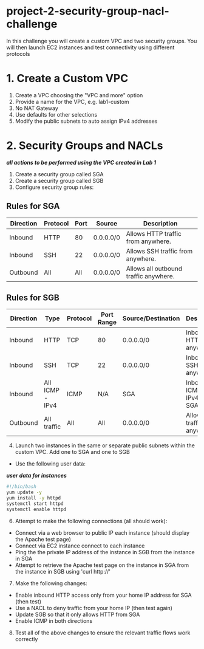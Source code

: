 # project-2-security-group-nacl-challenge
In this challenge you will create a custom VPC and two security groups. You will then launch EC2 instances and test connectivity using different protocols







# 1. Create a Custom VPC

1. Create a VPC choosing the "VPC and more" option
2. Provide a name for the VPC, e.g. lab1-custom
3. No NAT Gateway
4. Use defaults for other selections
5. Modify the public subnets to auto assign IPv4 addresses

# 2. Security Groups and NACLs

***all actions to be performed using the VPC created in Lab 1***

1. Create a security group called SGA
2. Create a security group called SGB
3. Configure security group rules:

## Rules for SGA

| Direction | Protocol | Port  | Source        | Description                 |
|-----------|----------|-------|---------------|-----------------------------|
| Inbound   | HTTP     | 80    | 0.0.0.0/0     | Allows HTTP traffic from anywhere. |
| Inbound   | SSH      | 22    | 0.0.0.0/0     | Allows SSH traffic from anywhere.  |
| Outbound  | All      | All   | 0.0.0.0/0     | Allows all outbound traffic anywhere. |


## Rules for SGB

| Direction | Type         | Protocol | Port Range | Source/Destination | Description                      |
|-----------|--------------|----------|------------|--------------------|----------------------------------|
| Inbound   | HTTP         | TCP      | 80         | 0.0.0.0/0          | Inbound HTTP from anywhere       |
| Inbound   | SSH          | TCP      | 22         | 0.0.0.0/0          | Inbound SSH from anywhere        |
| Inbound   | All ICMP - IPv4 | ICMP  | N/A        | SGA                | Inbound All ICMP - IPv4 from SGA |
| Outbound  | All traffic  | All      | All        | 0.0.0.0/0          | Allow all traffic anywhere       |


4. Launch two instances in the same or separate public subnets within the custom VPC. Add one to SGA and one to SGB

- Use the following user data:

***user data for instances***

```bash
#!/bin/bash
yum update -y
yum install -y httpd
systemctl start httpd
systemctl enable httpd
```

6. Attempt to make the following connections (all should work):

- Connect via a web browser to public IP each instance (should display the Apache test page)
- Connect via EC2 instance connect to each instance
- Ping the the private IP address of the instance in SGB from the instance in SGA
- Attempt to retrieve the Apache test page on the instance in SGA from the instance in SGB using 'curl http://<public ip of public instance>'

7. Make the following changes:
- Enable inbound HTTP access only from your home IP address for SGA (then test)
- Use a NACL to deny traffic from your home IP (then test again)
- Update SGB so that it only allows HTTP from SGA
- Enable ICMP in both directions

8. Test all of the above changes to ensure the relevant traffic flows work correctly
